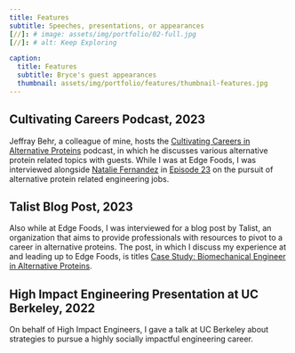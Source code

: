 ```yaml
---
title: Features
subtitle: Speeches, presentations, or appearances
[//]: # image: assets/img/portfolio/02-full.jpg
[//]: # alt: Keep Exploring

caption:
  title: Features
  subtitle: Bryce's guest appearances
  thumbnail: assets/img/portfolio/features/thumbnail-features.jpg
---
```

## Cultivating Careers Podcast, 2023
Jeffray Behr, a colleague of mine, hosts the [Cultivating Careers in Alternative Proteins](https://www.buzzsprout.com/1884302) podcast, in which he discusses various alternative protein related topics with guests. While I was at Edge Foods, I was interviewed alongside [Natalie Fernandez](https://www.linkedin.com/in/natalie-fernandez1/) in [Episode 23](https://www.buzzsprout.com/1884302/episodes/13537326-ep-23-bryce-rogers-project-engineer-at-edge-foods-and-natalie-fernandez-aspiring-alternative-proteins-mechanical-engineer) on the pursuit of alternative protein related engineering jobs.
## Talist Blog Post, 2023
Also while at Edge Foods, I was interviewed for a blog post by Talist, an organization that aims to provide professionals with resources to pivot to a career in alternative proteins. The post, in which I discuss my experience at and leading up to Edge Foods, is titles [Case Study: Biomechanical Engineer in Alternative Proteins](https://talist.org/case-study-biomechanical-engineer).
## High Impact Engineering Presentation at UC Berkeley, 2022
On behalf of High Impact Engineers, I gave a talk at UC Berkeley about strategies to pursue a highly socially impactful engineering career.